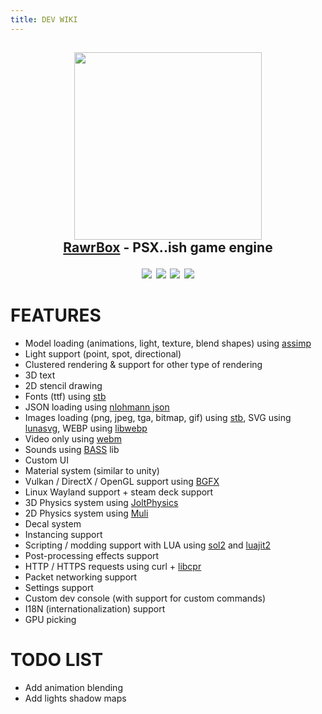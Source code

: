 ```yaml
---
title: DEV WIKI
---
```


<h2>
	<p align="center">
		<img src="./img/rawrbox.svg" width="300" /><br/>
		<a href="https://github.com/edunad/rawrbox">RawrBox</a> - PSX..ish game engine<br/>
	</p>
</h2>

<h4>
	<p align="center">
		<img src="https://github.com/edunad/rawrbox/actions/workflows/build.yml/badge.svg?branch=master&event=push"/>&nbsp;
		<img src="https://img.shields.io/github/license/edunad/rawrbox.svg"/>&nbsp;
		<img src="https://img.shields.io/github/issues/edunad/rawrbox/BUG.svg"/>&nbsp;
		<img src="https://img.shields.io/github/last-commit/edunad/rawrbox.svg"/>
	</p>
</h4>

# FEATURES

-   Model loading (animations, light, texture, blend shapes) using [assimp](https://github.com/assimp/assimp)
-   Light support (point, spot, directional)
-   Clustered rendering & support for other type of rendering
-   3D text
-   2D stencil drawing
-   Fonts (ttf) using [stb](https://github.com/nothings/stb)
-   JSON loading using [nlohmann json](https://github.com/nlohmann/json)
-   Images loading (png, jpeg, tga, bitmap, gif) using [stb](https://github.com/nothings/stb), SVG using [lunasvg](https://github.com/sammycage/lunasvg), WEBP using [libwebp](https://github.com/webmproject/libwebp)
-   Video only using [webm](https://github.com/webmproject/libwebm)
-   Sounds using [BASS](https://www.un4seen.com/) lib
-   Custom UI
-   Material system (similar to unity)
-   Vulkan / DirectX / OpenGL support using [BGFX](https://github.com/bkaradzic/bgfx)
-   Linux Wayland support + steam deck support
-   3D Physics system using [JoltPhysics](https://github.com/jrouwe/JoltPhysics)
-   2D Physics system using [Muli](https://github.com/Sopiro/Muli)
-   Decal system
-   Instancing support
-   Scripting / modding support with LUA using [sol2](https://github.com/ThePhD/sol2) and [luajit2](https://github.com/openresty/luajit2)
-   Post-processing effects support
-   HTTP / HTTPS requests using curl + [libcpr](https://github.com/libcpr/cpr)
-   Packet networking support
-   Settings support
-   Custom dev console (with support for custom commands)
-   I18N (internationalization) support
-   GPU picking

# TODO LIST

-   Add animation blending
-   Add lights shadow maps
